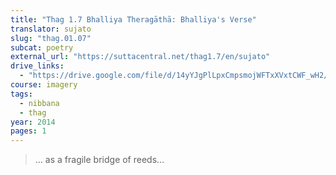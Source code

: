 ```yaml
---
title: "Thag 1.7 Bhalliya Theragāthā: Bhalliya's Verse"
translator: sujato
slug: "thag.01.07"
subcat: poetry
external_url: "https://suttacentral.net/thag1.7/en/sujato"
drive_links:
  - "https://drive.google.com/file/d/14yYJgPlLpxCmpsmojWFTxXVxtCWF_wH2/view?usp=drivesdk"
course: imagery
tags:
  - nibbana
  - thag
year: 2014
pages: 1
---
```


> ... as a fragile bridge of reeds...
